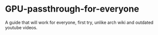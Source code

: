 # GPU-passthrough-for-everyone
A guide that will work for everyone, first try, unlike arch wiki and outdated youtube videos.
